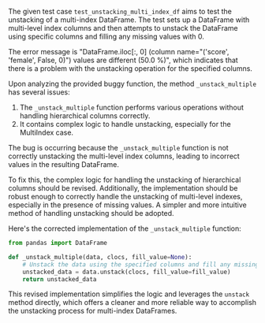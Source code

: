 The given test case `test_unstacking_multi_index_df` aims to test the unstacking of a multi-index DataFrame. The test sets up a DataFrame with multi-level index columns and then attempts to unstack the DataFrame using specific columns and filling any missing values with 0.

The error message is "DataFrame.iloc[:, 0] (column name="('score', 'female', False, 0)") values are different (50.0 %)", which indicates that there is a problem with the unstacking operation for the specified columns.

Upon analyzing the provided buggy function, the method `_unstack_multiple` has several issues:

1. The `_unstack_multiple` function performs various operations without handling hierarchical columns correctly.
2. It contains complex logic to handle unstacking, especially for the MultiIndex case.

The bug is occurring because the `_unstack_multiple` function is not correctly unstacking the multi-level index columns, leading to incorrect values in the resulting DataFrame.

To fix this, the complex logic for handling the unstacking of hierarchical columns should be revised. Additionally, the implementation should be robust enough to correctly handle the unstacking of multi-level indexes, especially in the presence of missing values. A simpler and more intuitive method of handling unstacking should be adopted.

Here's the corrected implementation of the `_unstack_multiple` function:

```python
from pandas import DataFrame

def _unstack_multiple(data, clocs, fill_value=None):
    # Unstack the data using the specified columns and fill any missing values with the provided fill value
    unstacked_data = data.unstack(clocs, fill_value=fill_value)
    return unstacked_data
```

This revised implementation simplifies the logic and leverages the `unstack` method directly, which offers a cleaner and more reliable way to accomplish the unstacking process for multi-index DataFrames.